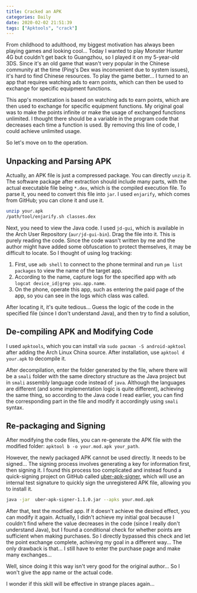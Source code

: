 ```yaml
---
title: Cracked an APK
categories: Daily
date: 2020-02-02 21:51:39
tags: ["Apktools", "crack"]
---
```


From childhood to adulthood, my biggest motivation has always been playing games and looking cool... Today I wanted to play Monster Hunter 4G but couldn't get back to Guangzhou, so I played it on my 5-year-old 3DS. Since it's an old game that wasn't very popular in the Chinese community at the time (Ping's Dex was inconvenient due to system issues), it's hard to find Chinese resources. To play the game better... I turned to an app that requires watching ads to earn points, which can then be used to exchange for specific equipment functions.

<!-- Abstract part -->
<!-- more -->

This app's monetization is based on watching ads to earn points, which are then used to exchange for specific equipment functions. My original goal was to make the points infinite or make the usage of exchanged functions unlimited. I thought there should be a variable in the program code that decreases each time a function is used. By removing this line of code, I could achieve unlimited usage.

So let's move on to the operation.

## Unpacking and Parsing APK

Actually, an APK file is just a compressed package. You can directly `unzip` it. The software package after extraction should include many parts, with the actual executable file being `*.dex`, which is the compiled execution file. To parse it, you need to convert this file into `jar`. I used `enjarify`, which comes from GitHub; you can clone it and use it.

```bash
unzip your.apk
/path/tool/enjarify.sh classes.dex
```

Next, you need to view the Java code. I used `jd-gui`, which is available in the Arch User Repository (`aur/jd-gui-bin`). Drag the file into it. This is purely reading the code. Since the code wasn't written by me and the author might have added some obfuscation to protect themselves, it may be difficult to locate. So I thought of using log tracking:

1. First, use `adb shell` to connect to the phone terminal and run `pm list packages` to view the name of the target app.
2. According to the name, capture logs for the specified app with `adb logcat device_id|grep you.app.name`.
3. On the phone, operate this app, such as entering the paid page of the app, so you can see in the logs which class was called.

After locating it, it's quite tedious... Guess the logic of the code in the specified file (since I don't understand Java), and then try to find a solution,

## De-compiling APK and Modifying Code

I used `apktools`, which you can install via `sudo pacman -S android-apktool` after adding the Arch Linux China source. After installation, use `apktool d your.apk` to decompile it.

After decompilation, enter the folder generated by the file, where there will be a `smali` folder with the same directory structure as the Java project but in `smali` assembly language code instead of `java`. Although the languages are different (and some implementation logic is quite different), achieving the same thing, so according to the Java code I read earlier, you can find the corresponding part in the file and modify it accordingly using `smali` syntax.

## Re-packaging and Signing

After modifying the code files, you can re-generate the APK file with the modified folder: `apktool b -o your.mod.apk your_path`.

However, the newly packaged APK cannot be used directly. It needs to be signed... The signing process involves generating a key for information first, then signing it. I found this process too complicated and instead found a quick-signing project on GitHub called [uber-apk-signer](https://github.com/patrickfav/uber-apk-signer), which will use an internal test signature to quickly sign the unregistered APK file, allowing you to install it.

```bash
java -jar  uber-apk-signer-1.1.0.jar --apks your.mod.apk
```

After that, test the modified app. If it doesn't achieve the desired effect, you can modify it again. Actually, I didn't achieve my initial goal because I couldn't find where the value decreases in the code (since I really don't understand Java), but I found a conditional check for whether points are sufficient when making purchases. So I directly bypassed this check and let the point exchange complete, achieving my goal in a different way... The only drawback is that... I still have to enter the purchase page and make many exchanges...

Well, since doing it this way isn't very good for the original author... So I won't give the app name or the actual code.

I wonder if this skill will be effective in strange places again...
```

